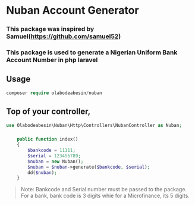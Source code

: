 # Nuban Account Generator

### This package was inspired by Samuel(https://github.com/samuel52)

### This package is used to generate a Nigerian Uniform Bank Account Number in php laravel

## Usage

```php
composer require olabodeabesin/nuban
```

## Top of your controller, 

```php
use Olabodeabesin\Nuban\Http\Controllers\NubanController as Nuban;
```


###

```php
    public function index()
    {
        $bankcode = 11111;
        $serial = 123456789;
        $nuban = new Nuban();
        $nuban = $nuban->generate($bankcode, $serial);
        dd($nuban);
    }
```

> Note: Bankcode and Serial number must be passed to the package. For a bank, bank code is 3 digits whie for a Microfinance, its 5 digits.